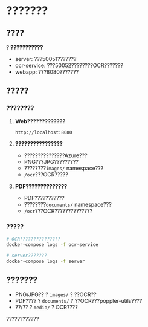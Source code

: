 # ???????

## ????

? **???????????**
- server: ???50051???????
- ocr-service: ???50052????????OCR???????
- webapp: ???8080???????

## ?????

### ????????

1. **Web?????????????**
   ```
   http://localhost:8080
   ```

2. **????????????????**
   - ???????????????Azure???
   - PNG???JPG?????????
   - ????????`images/` namespace???
   - `/ocr`???OCR?????

3. **PDF??????????????**
   - PDF???????????
   - ????????`documents/` namespace???
   - `/ocr`???OCR??????????????

### ?????

```bash
# OCR???????????????
docker-compose logs -f ocr-service

# server???????
docker-compose logs -f server
```

## ???????

- PNG/JPG?? ? `images/` ? ??OCR??
- PDF???? ? `documents/` ? ??OCR???poppler-utils????
- ??/?? ? `media/` ? OCR????

????????????
